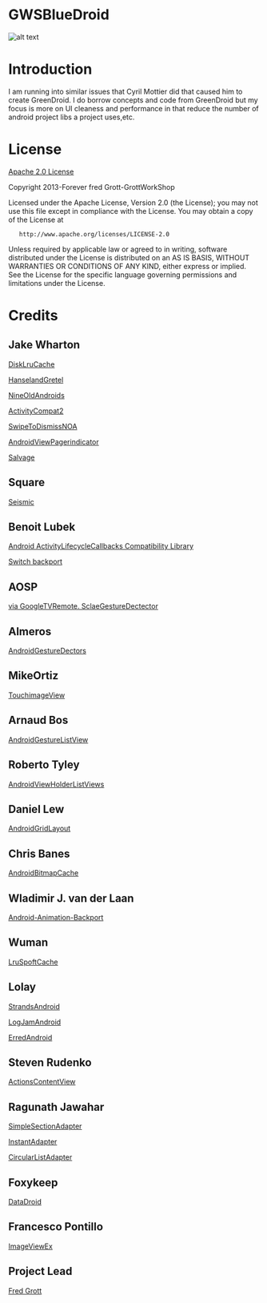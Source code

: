 GWSBlueDroid
============

![alt text](https://github.com/shareme/GWSBlueDroid/raw/master/readme.assets/16-sixteen-Blue-Android.jpg "BlueDroid")


# Introduction

I am running into similar issues that Cyril Mottier did that caused him to 
create GreenDroid. I do borrow concepts and code from GreenDroid but my focus 
is more on UI cleaness and performance in that reduce the number of android 
project libs a project uses,etc.

# License

[Apache 2.0 License](http://www.apache.org/licenses/LICENSE-2.0.html)

Copyright 2013-Forever fred Grott-GrottWorkShop

   Licensed under the Apache License, Version 2.0 (the License);
   you may not use this file except in compliance with the License.
   You may obtain a copy of the License at

       http://www.apache.org/licenses/LICENSE-2.0

   Unless required by applicable law or agreed to in writing, software
   distributed under the License is distributed on an AS IS BASIS,
   WITHOUT WARRANTIES OR CONDITIONS OF ANY KIND, either express or implied.
   See the License for the specific language governing permissions and
   limitations under the License.

# Credits



## Jake Wharton 
[DiskLruCache]('https://github.com/JakeWharton/DiskLruCache')

[HanselandGretel]('https://github.com/JakeWharton/HanselAndGretel')
             
[NineOldAndroids]('https://github.com/JakeWharton/NineOldAndroids')

[ActivityCompat2]('https://github.com/JakeWharton/ActivityCompat2')

[SwipeToDismissNOA]('https://github.com/JakeWharton/SwipeToDismissNOA')

[AndroidViewPagerindicator]('https://github.com/JakeWharton/Android-ViewPagerIndicator')

[Salvage]('https://github.com/JakeWharton/salvage')

## Square
[Seismic]('https://github.com/square/seismic')

## Benoit Lubek
[Android ActivityLifecycleCallbacks Compatibility Library]('https://github.com/BoD/android-activitylifecyclecallbacks-compat')

[Switch backport]('https://github.com/BoD/android-switch-backport')

## AOSP
[via GoogleTVRemote. SclaeGestureDectector]('http://code.google.com/p/google-tv-remote/source/browse/src/com/google/android/apps/tvremote/backport/?r=868048f1648f3624bc52c60773d7351340137b7b')

## Almeros
[AndroidGestureDectors]('https://github.com/Almeros/android-gesture-detectors')

## MikeOrtiz
[TouchimageView]('https://github.com/MikeOrtiz/TouchImageView')

## Arnaud Bos
[AndroidGestureListView]('https://github.com/arnaudbos/Android-GestureListView')

## Roberto Tyley
[AndroidViewHolderListViews]('https://github.com/rtyley/android-viewholder-listviews')

## Daniel Lew
[AndroidGridLayout]('https://github.com/dlew/android-gridlayout')

## Chris Banes
[AndroidBitmapCache]('https://github.com/chrisbanes/Android-BitmapCache')
             
             
## Wladimir J. van der Laan
[Android-Animation-Backport]('https://github.com/YkSix/android-animation-backport') 

## Wuman
[LruSpoftCache]('https://github.com/wuman/LruSoftCache')    

## Lolay
[StrandsAndroid]('https://github.com/lolay/strands-android')  

[LogJamAndroid]('https://github.com/lolay/logjam-android')  

[ErredAndroid]('https://github.com/lolay/erred-android') 

## Steven Rudenko
[ActionsContentView]('https://github.com/StevenRudenko/ActionsContentView')

## Ragunath Jawahar
[SimpleSectionAdapter]('https://github.com/ragunathjawahar/simple-section-adapter')

[InstantAdapter]('https://github.com/ragunathjawahar/instant-adapter')

[CircularListAdapter]('https://github.com/ragunathjawahar/circular-list-adapter')

## Foxykeep
[DataDroid]('https://github.com/foxykeep/DataDroid')

## Francesco Pontillo
[ImageViewEx]('https://github.com/frapontillo/ImageViewEx')

## Project Lead
[Fred Grott](http://about.me/fredrott)

